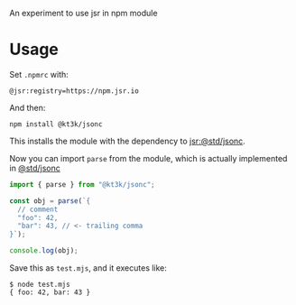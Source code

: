 An experiment to use jsr in npm module

# Usage

Set `.npmrc` with:

```
@jsr:registry=https://npm.jsr.io
```

And then:

```
npm install @kt3k/jsonc
```

This installs the module with the dependency to [jsr:@std/jsonc](https://jsr.io/@std/jsonc).

Now you can import `parse` from the module, which is actually implemented in [@std/jsonc](https://github.com/denoland/deno_std/blob/021323eba6a3a7aa79c8735943ac6baf249d5a99/jsonc/parse.ts)

```js
import { parse } from "@kt3k/jsonc";

const obj = parse(`{
  // comment
  "foo": 42,
  "bar": 43, // <- trailing comma
}`);

console.log(obj);
```

Save this as `test.mjs`, and it executes like:

```
$ node test.mjs
{ foo: 42, bar: 43 }
```
